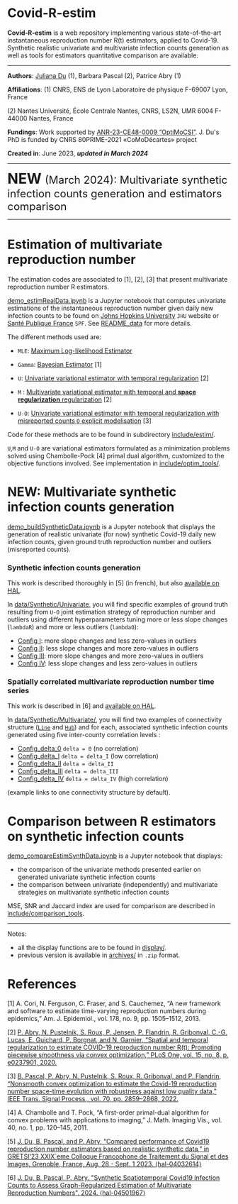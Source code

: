 # Covid-R-estim

**Covid-R-estim** is a web repository implementing various state-of-the-art instantaneous reproduction number R(t) 
estimators, applied to Covid-19. Synthetic realistic univariate and multivariate infection counts generation as well as
tools for estimators quantitative comparison are available.
- ---

**Authors**: [Juliana Du](<https://juliana-du.github.io/>) (1), Barbara Pascal (2), Patrice Abry (1)

**Affiliations**: 
(1) CNRS, ENS de Lyon Laboratoire de physique F-69007 Lyon, France

(2) Nantes Université, École Centrale Nantes, CNRS, LS2N, UMR 6004 F-44000 Nantes, France

**Fundings**: Work supported by [ANR-23-CE48-0009 “OptiMoCSI”](<https://optimocsi.cnrs.fr>). J. Du's PhD is funded by 
CNRS 80PRIME-2021 «CoMoDécartes» project

**Created in**: June 2023, <b><i> updated in March 2024 </b> </i>

- ---
<font size="+3"> <b> NEW </b></font><font size="+2">(March 2024): Multivariate synthetic infection counts generation and
estimators comparison </font>

- ---
# Estimation of multivariate reproduction number 

The estimation codes are associated to [1], [2], [3] that present multivariate reproduction number R estimators. 

[demo_estimRealData.ipynb](demo_estimRealData.ipynb) is a Jupyter notebook that computes univariate estimations of the 
instantaneous reproduction number given daily new infection counts to be found on [Johns Hopkins University](<https://coronavirus.jhu.edu/map.html>) `JHU` 
website or [Santé Publique France](<https://www.data.gouv.fr/fr/datasets/donnees-de-laboratoires-pour-le-depistage-a-compter-du-18-05-2022-si-dep/>)
`SPF`. See [README_data](<data/README_data.md>) for more details.

The different methods used are: 

* `MLE`: [Maximum Log-likelihood Estimator](<include/estim/Rt_MLE.py>)

* `Gamma`: [Bayesian Estimator](<include/estim/Rt_Gamma.py>) [1]

* `U`: [Univariate variational estimator with temporal regularization](<include/estim/Rt_Univariate.py>) [2]
* `M` : [Multivariate variational estimator with temporal and **space regularization** regularization](<include/estim/Rt_Multivariate.py>) [2]
* `U-O`: [Univariate variational estimator with temporal regularization with misreported counts `O` explicit 
modelisation](<include/estim/Rt_UnivariateOutliers.py>) [3]

[//]: # (* `M-O`: [Variational estimator with temporal and **space regularization**, with misreported counts `O` explicit )

[//]: # (modelisation]&#40;<include/estim/Rt_MultivariateOutliers.py>&#41; [3])

Code for these methods are to be found in subdirectory [include/estim/](<include/estim>).

`U`,`M` and `U-O` are variational estimators formulated as a minimization problems solved using Chambolle-Pock [4]
primal dual algorithm, customized to the objective functions involved. See implementation in 
[include/optim_tools/]((<include/optim_tools>)). 


# NEW: Multivariate synthetic infection counts generation

[demo_buildSyntheticData.ipynb](demo_buildSyntheticData.ipynb) is a Jupyter notebook that displays the generation of 
realistic univariate (for now) synthetic Covid-19 daily new infection counts, given ground truth reproduction number 
and outliers (misreported counts).


### Synthetic infection counts generation
This work is described thoroughly in [5] (in french), but also
[available on HAL](<https://hal.science/hal-04032614v2/document>).

In [data/Synthetic/Univariate](<data/Synthetic/Univariate>), you will find specific examples of ground truth resulting 
from `U-O` joint estimation strategy of reproduction number and outliers using different hyperparameters tuning more or 
less slope changes (`lambdaR`) and more or less outliers (`lambdaO`):

* [Config I](<data/Synthetic/Univariate/Config_I.mat>):     more slope changes and less zero-values in outliers 
* [Config II](<data/Synthetic/Univariate/Config_II.mat>):    less slope changes and more zero-values in outliers
* [Config III](<data/Synthetic/Univariate/Config_III.mat>):   more slope changes and more zero-values in outliers
* [Config IV](<data/Synthetic/Univariate/Config_IV.mat>):    less slope changes and less zero-values in outliers

[//]: # (Generation of synthetic infection counts files from <b> any ground truth </b> are to be found in )

[//]: # ([include/build_synth/]&#40;<include/build_synth>&#41;.)

### Spatially correlated multivariate reproduction number time series
This work is described in [6] and [available on HAL](<https://hal.science/hal-04501967>).

In [data/Synthetic/Multivariate/](<data/Synthetic/Multivariate>), you will find two examples of connectivity structure 
([`Line`](<data/Synthetic/Multivariate/Line_graph>) and [`Hub`](<data/Synthetic/Multivariate/Hub_graph>)) and for each, 
associated synthetic infection counts generated using five inter-county correlation levels : 
* [Config_delta_0](<data/Synthetic/Multivariate/Line_graph/Config_delta_0.mat>) `delta = 0` (no correlation)
* [Config_delta_I](<data/Synthetic/Multivariate/Line_graph/Config_delta_I.mat>) `delta = delta_I` (low correlation)
* [Config_delta_II](<data/Synthetic/Multivariate/Line_graph/Config_delta_II.mat>) `delta = delta_II`
* [Config_delta_III](<data/Synthetic/Multivariate/Line_graph/Config_delta_III.mat>) `delta = delta_III`
* [Config_delta_IV](<data/Synthetic/Multivariate/Line_graph/Config_delta_IV.mat>) `delta = delta_IV` (high correlation)

(example links to one connectivity structure by default).

# Comparison between R estimators on synthetic infection counts

[demo_compareEstimSynthData.ipynb](demo_compareEstimSynthData.ipynb) is a Jupyter notebook that displays:
* the comparison of the univariate methods presented earlier on generated univariate synthetic infection counts
* the comparison between univariate (independently) and multivariate strategies on multivariate synthetic infection counts

MSE, SNR and Jaccard index are used for comparison are described in 
[include/comparison_tools](<include/comparison_tools/>).

- ---
Notes: 
* all the display functions are to be found in [display/](<display>).
* previous version is available in [archives/](<archives/Covid-R-estim-GRETSI23.zip>) in `.zip` format.

# References 
[1] A. Cori, N. Ferguson, C. Fraser, and S. Cauchemez, “A new framework and software to estimate time-varying 
reproduction numbers during epidemics,” Am. J. Epidemiol., vol. 178, no. 9, pp. 1505–1512, 2013.

[2] [P. Abry, N. Pustelnik, S. Roux, P. Jensen, P. Flandrin, R. Gribonval, C.-G. Lucas,  ́E. Guichard, P. Borgnat, and
N. Garnier, “Spatial and temporal regularization to estimate COVID-19 reproduction number R(t): Promoting piecewise 
smoothness via convex optimization,” PLoS One, vol. 15, no. 8, p. e0237901, 2020.](<https://doi.org/10.1371/journal.pone.0237901 >)

[3] [B. Pascal, P. Abry, N. Pustelnik, S. Roux, R. Gribonval, and P. Flandrin, “Nonsmooth convex optimization to estimate
the Covid-19 reproduction number space-time evolution with robustness against low quality data,” IEEE Trans. Signal 
Process., vol. 70, pp. 2859–2868, 2022.](<https://ieeexplore.ieee.org/abstract/document/9792465>)

[4] A. Chambolle and T. Pock, “A first-order primal-dual algorithm for convex problems with applications to imaging,” 
J. Math. Imaging Vis., vol. 40, no. 1, pp. 120–145, 2011.

[5] [J. Du, B. Pascal, and P. Abry, “Compared performance of Covid19 reproduction number estimators based on realistic 
synthetic data,” in GRETSI’23 XXIX`eme Colloque Francophone de Traitement du Signal et des Images, Grenoble, France, 
Aug. 28 - Sept. 1 2023. ⟨hal-04032614⟩](<https://hal.science/hal-04032614v2/document>)


[6] [J. Du, B. Pascal, P. Abry. "Synthetic Spatiotemporal Covid19 Infection Counts to Assess Graph-Regularized Estimation
of Multivariate Reproduction Numbers". 2024. ⟨hal-04501967⟩](<https://hal.science/hal-04501967>)